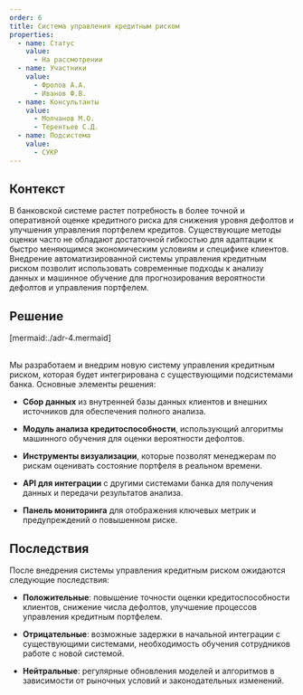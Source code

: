 ```yaml
---
order: 6
title: Система управления кредитным риском
properties:
  - name: Статус
    value:
      - На рассмотрении
  - name: Участники
    value:
      - Фролов А.А.
      - Иванов Ф.В.
  - name: Консультанты
    value:
      - Молчанов М.О.
      - Терентьев С.Д.
  - name: Подсистема
    value:
      - СУКР
---
```


## Контекст

В банковской системе растет потребность в более точной и оперативной оценке кредитного риска для снижения уровня дефолтов и улучшения управления портфелем кредитов. Существующие методы оценки часто не обладают достаточной гибкостью для адаптации к быстро меняющимся экономическим условиям и специфике клиентов. Внедрение автоматизированной системы управления кредитным риском позволит использовать современные подходы к анализу данных и машинное обучение для прогнозирования вероятности дефолтов и управления портфелем.

## Решение

[mermaid:./adr-4.mermaid]

\
Мы разработаем и внедрим новую систему управления кредитным риском, которая будет интегрирована с существующими подсистемами банка. Основные элементы решения:

-  **Сбор данных** из внутренней базы данных клиентов и внешних источников для обеспечения полного анализа.

-  **Модуль анализа кредитоспособности**, использующий алгоритмы машинного обучения для оценки вероятности дефолтов.

-  **Инструменты визуализации**, которые позволят менеджерам по рискам оценивать состояние портфеля в реальном времени.

-  **API для интеграции** с другими системами банка для получения данных и передачи результатов анализа.

-  **Панель мониторинга** для отображения ключевых метрик и предупреждений о повышенном риске.

## Последствия

После внедрения системы управления кредитным риском ожидаются следующие последствия:

-  **Положительные**: повышение точности оценки кредитоспособности клиентов, снижение числа дефолтов, улучшение процессов управления кредитным портфелем.

-  **Отрицательные**: возможные задержки в начальной интеграции с существующими системами, необходимость обучения сотрудников работе с новой системой.

-  **Нейтральные**: регулярные обновления моделей и алгоритмов в зависимости от рыночных условий и законодательных изменений.